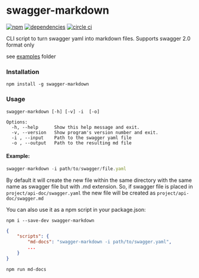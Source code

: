 swagger-markdown
================

[![npm][npm-image]][npm-url] [![dependencies][david-image]][david-url] [![circle ci][circleci-image]][circleci-url]

CLI script to turn swagger yaml into markdown files.
Supports swagger 2.0 format only

see [examples](https://github.com/syroegkin/swagger-markdown/tree/master/examples) folder

### Installation

    npm install -g swagger-markdown

### Usage

```
swagger-markdown [-h] [-v] -i  [-o]

Options:
  -h, --help      Show this help message and exit.
  -v, --version   Show program's version number and exit.
  -i , --input    Path to the swagger yaml file
  -o , --output   Path to the resulting md file

```

#### Example:

```javascript
swagger-markdown -i path/to/swagger/file.yaml
```
By default it will create the new file within the same directory with the same name as swagger file but with .md extension.
So, if swagger file is placed in `project/api-doc/swagger.yaml` the new file will be created as `project/api-doc/swagger.md`

You can also use it as a npm script in your package.json:

    npm i --save-dev swagger-markdown

```json
{
    "scripts": {
        "md-docs": "swagger-markdown -i path/to/swagger.yaml",
        ...
    }
}
```

    npm run md-docs

[npm-url]: https://www.npmjs.com/package/swagger-markdown
[npm-image]: https://img.shields.io/npm/v/swagger-markdown.svg

[david-url]: https://david-dm.org/syroegkin/swagger-markdown
[david-image]: https://img.shields.io/david/syroegkin/swagger-markdown.svg

[circleci-url]: https://circleci.com/gh/syroegkin/swagger-markdown/tree/master
[circleci-image]: https://img.shields.io/circleci/project/syroegkin/swagger-markdown.svg
